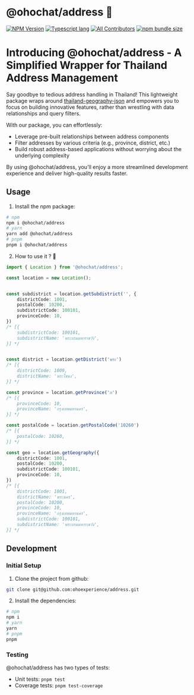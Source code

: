 # @ohochat/address 📌

[![NPM Version](https://img.shields.io/npm/v/@ohochat/address.svg?style=flat)](https://www.npmjs.com/package/@ohochat/address)
[![Typescript lang](https://img.shields.io/badge/Language-Typescript-Blue.svg)](https://www.typescriptlang.org)
[![All Contributors](https://img.shields.io/badge/all_contributors-2-orange.svg?style=flat-square)](#contributors)
[![npm bundle size](https://img.shields.io/bundlephobia/min/%40ohochat%2Faddress)
](https://www.npmjs.com/package/@ohochat/address)

Introducing @ohochat/address - A Simplified Wrapper for Thailand Address Management
=====================================================================

Say goodbye to tedious address handling in Thailand! This lightweight package wraps around [thailand-geography-json](https://github.com/thailand-geography-data/thailand-geography-json) and empowers you to focus on building innovative features, rather than wrestling with data relationships and query filters.

With our package, you can effortlessly:

* Leverage pre-built relationships between address components
* Filter addresses by various criteria (e.g., province, district, etc.)
* Build robust address-based applications without worrying about the underlying complexity

By using @ohochat/address, you'll enjoy a more streamlined development experience and deliver high-quality results faster.


## Usage

1.  Install the npm package:

```bash
# npm
npm i @ohochat/address
# yarn
yarn add @ohochat/address
# pnpm
pnpm i @ohochat/address
```

2. How to use it ? 🧐

```typescript
import { Location } from '@ohochat/address';

const location = new Location();


const subdistrict = location.getSubdistrict('', {
    districtCode: 1001,
    postalCode: 10200,
    subdistrictCode: 100101,
    provinceCode: 10,
})
/* [{
    subdistrictCode: 100101,
    subdistrictName: 'พระบรมมหาราชวัง',
}] */


const district = location.getDistrict('พระ')
/* [{
    districtCode: 1009,
    districtName: 'พระโขนง',
}] */

const province = location.getProvince('ก')
/* [{
    provinceCode: 10,
    provinceName: 'กรุงเทพมหานคร',
}] */

const postalCode = location.getPostalCode('10260')
/* [{
    postalCode: 10260,
}] */

const geo = location.getGeography({
    districtCode: 1001,
    postalCode: 10200,
    subdistrictCode: 100101,
    provinceCode: 10,
})
/* [{
    districtCode: 1001,
    districtName: 'พระนคร',
    postalCode: 10200,
    provinceCode: 10,
    provinceName: 'กรุงเทพมหานคร',
    subdistrictCode: 100101,
    subdistrictName: 'พระบรมมหาราชวัง',
}] */
```

## Development

### Initial Setup

1.  Clone the project from github:

```bash
git clone git@github.com:ohoexperience/address.git
```

2.  Install the dependencies:

```bash
# npm
npm i
# yarn
yarn
# pnpm
pnpm
```

### Testing

@ohochat/address has two types of tests:

-   Unit tests: `pnpm test`
-   Coverage tests: `pnpm test-coverage`
